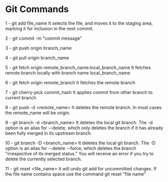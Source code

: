 # Git Commands
1 - git add file_name
It selects the file, and moves it to the staging area, marking it for inclusion in the next commit.

2 - git commit -m "commit message"

3 - git push origin branch_name

4 - git pull origin branch_name

5 - git fetch origin remote_branch_name:local_branch_name
It fetches remote branch locally with branch name local_branch_name

6 - git fetch origin remote_branch
It fetches the remote branch

7 - git cherry-pick commit_hash
It applies commit from other branch to current branch

8 - git push -d <remote_name> <branchname>
It deletes the remote branch. In most cases the remote_name will be origin.

9 - git branch -d <branch_name>
It deletes the local git branch. The -d option is an alias for --delete, which only deletes the branch if it has already been fully merged in its upstream branch.

10 - git branch -D <branch_name>
It deletes the local git branch. The -D option is an alias for --delete --force, which deletes the branch "irrespective of its merged status." You will receive an error if you try to delete the currently selected branch.

11 - git reset <file_name>
It will undo git add for uncommitted changes. If the file name contains space use the command git reset "file name"